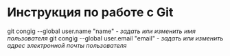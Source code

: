 # Инструкция по работе с Git
git congig --global user.name "name" - *задать или изменить имя пользователя*
git congig --global user.email "email" - *задать или изменить адрес электронной почты пользователя*
